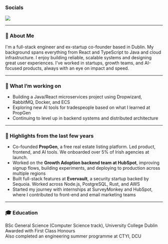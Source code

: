 ### Socials  
[<img src="https://img.shields.io/badge/linkedin-%230077B5.svg?&style=for-the-badge&logo=linkedin&logoColor=white" />](https://www.linkedin.com/in/dmitriy-dranko/)

---

### 👋 About Me  
I'm a full-stack engineer and ex-startup co-founder based in Dublin. My background spans everything from React and TypeScript to Java and cloud infrastructure. I enjoy building reliable, scalable systems and designing great user experiences. I've worked in startups, growth teams, and AI-focused products, always with an eye on impact and speed.

---

### 🧩 What I’m working on  
- Building a Java/React microservices project using Dropwizard, RabbitMQ, Docker, and ECS  
- Exploring new AI tools for tradespeople based on what I learned at PropGen  
- Continuing to level up in backend systems and distributed architecture

---

### 🧠 Highlights from the last few years  
- Co-founded **PropGen**, a free real estate listing platform. Led product, frontend, and AI tools. We onboarded over 5% of Irish agencies at launch.  
- Worked on the **Growth Adoption backend team at HubSpot**, improving signup flows, building experiments, and deploying to production across multiple regions  
- Built full-stack features at **Evervault**, a security startup backed by Sequoia. Worked across Node.js, PostgreSQL, Rust, and AWS  
- Started my journey with internships at SurveyMonkey and HubSpot, where I contributed to front-end and email marketing teams

---

### 🎓 Education  
BSc General Science (Computer Science track), University College Dublin  
Awarded with First Class Honours  
Also completed an engineering summer programme at CTYI, DCU
